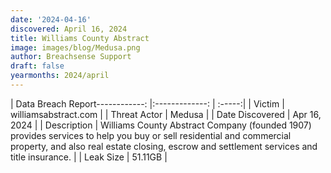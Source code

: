 ```yaml
---
date: '2024-04-16'
discovered: April 16, 2024
title: Williams County Abstract
image: images/blog/Medusa.png
author: Breachsense Support
draft: false
yearmonths: 2024/april
---
```


| Data Breach Report------------:     |:-------------:    | :-----:|
| Victim      | williamsabstract.com      | 
| Threat Actor      | Medusa      | 
| Date Discovered      | Apr 16, 2024      | 
| Description      | Williams County Abstract Company (founded 1907) provides services to help you buy or sell residential and commercial property, and also real estate closing, escrow and settlement services and title insurance.      | 
| Leak Size      | 51.11GB      | 

